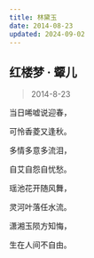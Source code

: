 ```yaml
---
title: 林黛玉
date: 2014-08-23
updated: 2024-09-02
---
```


## 红楼梦 · 颦儿 ##

> 2014-8-23

当日唏嘘说迎春，

可怜香菱又逢秋。

多情多意多流泪，

自艾自怨自忧愁。

瑶池花开随风舞，

灵河叶落任水流。

潇湘玉陨方知悔，

生在人间不自由。 